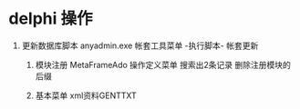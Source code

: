 # delphi 操作

1. 更新数据库脚本  anyadmin.exe  帐套工具菜单  -执行脚本- 帐套更新

   1. 模块注册 MetaFrameAdo 操作定义菜单 搜索出2条记录 删除注册模块的后缀

   2. 基本菜单 xml资料GENTTXT

